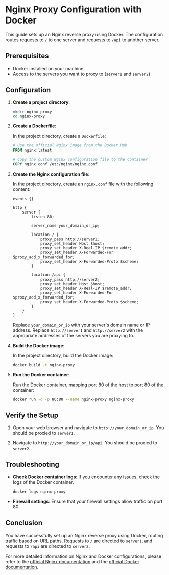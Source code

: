 # Nginx Proxy Configuration with Docker

This guide sets up an Nginx reverse proxy using Docker. The configuration routes requests to `/` to one server and requests to `/api` to another server.

## Prerequisites

- Docker installed on your machine
- Access to the servers you want to proxy to (`server1` and `server2`)

## Configuration

1. **Create a project directory**:

   ```bash
   mkdir nginx-proxy
   cd nginx-proxy
   ```

2. **Create a Dockerfile**:

   In the project directory, create a `Dockerfile`:

   ```dockerfile
   # Use the official Nginx image from the Docker Hub
   FROM nginx:latest

   # Copy the custom Nginx configuration file to the container
   COPY nginx.conf /etc/nginx/nginx.conf
   ```

3. **Create the Nginx configuration file**:

   In the project directory, create an `nginx.conf` file with the following content:

   ```nginx
   events {}

   http {
       server {
           listen 80;

           server_name your_domain_or_ip;

           location / {
               proxy_pass http://server1;
               proxy_set_header Host $host;
               proxy_set_header X-Real-IP $remote_addr;
               proxy_set_header X-Forwarded-For $proxy_add_x_forwarded_for;
               proxy_set_header X-Forwarded-Proto $scheme;
           }

           location /api {
               proxy_pass http://server2;
               proxy_set_header Host $host;
               proxy_set_header X-Real-IP $remote_addr;
               proxy_set_header X-Forwarded-For $proxy_add_x_forwarded_for;
               proxy_set_header X-Forwarded-Proto $scheme;
           }
       }
   }
   ```

   Replace `your_domain_or_ip` with your server's domain name or IP address. Replace `http://server1` and `http://server2` with the appropriate addresses of the servers you are proxying to.

4. **Build the Docker image**:

   In the project directory, build the Docker image:

   ```bash
   docker build -t nginx-proxy .
   ```

5. **Run the Docker container**:

   Run the Docker container, mapping port 80 of the host to port 80 of the container:

   ```bash
   docker run -d -p 80:80 --name nginx-proxy nginx-proxy
   ```

## Verify the Setup

1. Open your web browser and navigate to `http://your_domain_or_ip`. You should be proxied to `server1`.

2. Navigate to `http://your_domain_or_ip/api`. You should be proxied to `server2`.

## Troubleshooting

- **Check Docker container logs**: If you encounter any issues, check the logs of the Docker container.

  ```bash
  docker logs nginx-proxy
  ```

- **Firewall settings**: Ensure that your firewall settings allow traffic on port 80.

## Conclusion

You have successfully set up an Nginx reverse proxy using Docker, routing traffic based on URL paths. Requests to `/` are directed to `server1`, and requests to `/api` are directed to `server2`.

For more detailed information on Nginx and Docker configurations, please refer to the [official Nginx documentation](https://nginx.org/en/docs/) and the [official Docker documentation](https://docs.docker.com/).
